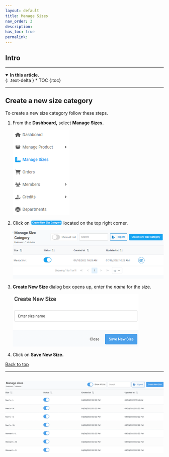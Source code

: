 ```yaml
---
layout: default
title: Manage Sizes
nav_order: 3
description:
has_toc: true
permalink:
---
```


## Intro

---

<details open markdown="block">
  <summary>
    <b>In this article.</b>
  </summary>
  {: .text-delta }
* TOC
{:toc}
</details>

---

## Create a new size category

To create a new size category follow these steps.

1. From the **Dashboard,** select **Manage Sizes.**

   ![managesize_dashboard](../../images/managesizes/ms_dash.png)

2. Click on ![create_new_size_category](../../images/buttons/cnewsizecat.png) located on the top right corner.

   ![managesize_page](../../images/managesizes/ms_page.png)

3. **Create New Size** dialog box opens up, enter the _name_ for the size.

   ![create_new_size](../../images/managesizes/newsize_dialog.png)

4. Click on **Save New Size.**

<a href="#top" id="back-to-top">Back to top</a>

---

## 
![sub_manage_size](../../images/managesizes/msize_page.png)
